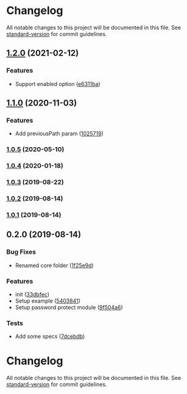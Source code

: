 # Changelog

All notable changes to this project will be documented in this file. See [standard-version](https://github.com/conventional-changelog/standard-version) for commit guidelines.

## [1.2.0](https://github.com/stephenkr/nuxt-password-protect/compare/v1.1.0...v1.2.0) (2021-02-12)


### Features

* Support enabled option ([e6311ba](https://github.com/stephenkr/nuxt-password-protect/commit/e6311ba84c8ffa8926cd7143345fdbcb2f8c604e))

## [1.1.0](https://github.com/stephenkr/nuxt-password-protect/compare/v1.0.5...v1.1.0) (2020-11-03)


### Features

* Add previousPath param ([1025719](https://github.com/stephenkr/nuxt-password-protect/commit/102571910a5fbe59a5394febe8cb11520518d351))

### [1.0.5](https://github.com/stephenkr/nuxt-password-protect/compare/v1.0.4...v1.0.5) (2020-05-10)



### [1.0.4](https://github.com/stephenkr/nuxt-password-protect/compare/v1.0.3...v1.0.4) (2020-01-18)



### [1.0.3](https://github.com/stephenkr/nuxt-password-protect/compare/v1.0.2...v1.0.3) (2019-08-22)



### [1.0.2](https://github.com/stephenkr/nuxt-password-protect/compare/v1.0.1...v1.0.2) (2019-08-14)



### [1.0.1](https://github.com/stephenkr/nuxt-password-protect/compare/v0.2.0...v1.0.1) (2019-08-14)



## 0.2.0 (2019-08-14)


### Bug Fixes

* Renamed core folder ([1f25e9d](https://github.com/stephenkr/nuxt-password-protect/commit/1f25e9d))


### Features

* init ([33dbfec](https://github.com/stephenkr/nuxt-password-protect/commit/33dbfec))
* Setup example ([5403841](https://github.com/stephenkr/nuxt-password-protect/commit/5403841))
* Setup password protect module ([9f504a6](https://github.com/stephenkr/nuxt-password-protect/commit/9f504a6))


### Tests

* Add some specs ([7dcebdb](https://github.com/stephenkr/nuxt-password-protect/commit/7dcebdb))



# Changelog

All notable changes to this project will be documented in this file. See [standard-version](https://github.com/conventional-changelog/standard-version) for commit guidelines.
